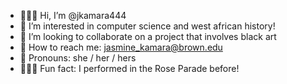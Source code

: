 - 🧚🏿‍♀️ Hi, I’m @jkamara444
- 🍄 I’m interested in computer science and west african history!
- 🌴 I’m looking to collaborate on a project that involves black art 
- 💌 How to reach me: jasmine_kamara@brown.edu
- 🌺 Pronouns: she / her / hers
- 🧝🏿‍♀️ Fun fact: I performed in the Rose Parade before!

